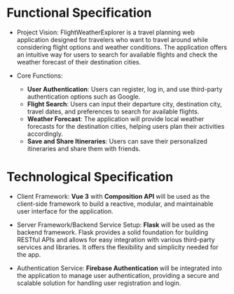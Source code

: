 # Functional Specification
* Project Vision: 
FlightWeatherExplorer is a travel planning web application designed for travelers who want to travel around while considering flight options and weather conditions. The application offers an intuitive way for users to search for available flights and check the weather forecast of their destination cities.

* Core Functions:
  * **User Authentication**: Users can register, log in, and use third-party authentication options such as Google.
  * **Flight Search**: Users can input their departure city, destination city, travel dates, and preferences to search for available flights.
  * **Weather Forecast**: The application will provide local weather forecasts for the destination cities, helping users plan their activities accordingly.
  * **Save and Share Itineraries**: Users can save their personalized itineraries and share them with friends.
  
# Technological Specification
* Client Framework: **Vue 3** with **Composition API** will be used as the client-side framework to build a reactive, modular, and maintainable user interface for the application.

* Server Framework/Backend Service Setup: 
 **Flask** will be used as the backend framework. Flask provides a solid foundation for building RESTful APIs and allows for easy integration with various third-party services and libraries. It offers the flexibility and simplicity needed for the app.

* Authentication Service: 
 **Firebase Authentication** will be integrated into the application to manage user authentication, providing a secure and scalable solution for handling user registration and login.
